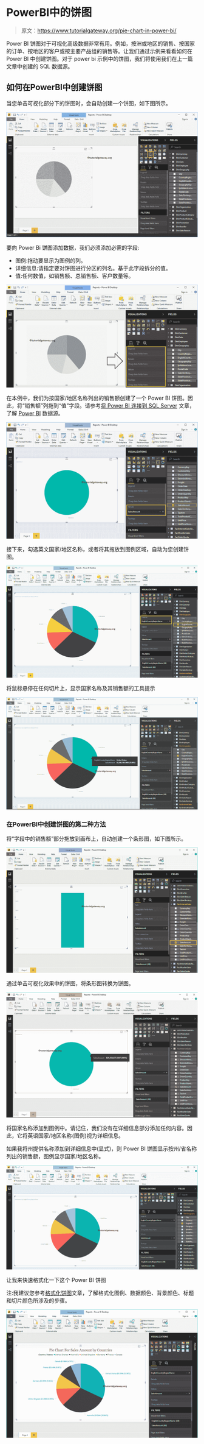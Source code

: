 # PowerBI中的饼图

> 原文：<https://www.tutorialgateway.org/pie-chart-in-power-bi/>

Power BI 饼图对于可视化高级数据非常有用。例如，按洲或地区的销售、按国家的订单、按地区的客户或按主要产品组的销售等。让我们通过示例来看看如何在 Power BI 中创建饼图。对于 power bi 示例中的饼图，我们将使用我们在上一篇文章中创建的 SQL 数据源。

## 如何在PowerBI中创建饼图

当您单击可视化部分下的饼图时，会自动创建一个饼图，如下图所示。

![Pie Chart in Power BI 1](img/31a79a43e737e4893724b8bd976f3a99.png)

要向 Power Bi 饼图添加数据，我们必须添加必需的字段:

*   图例:拖动要显示为图例的列。
*   详细信息:请指定要对饼图进行分区的列名。基于此字段拆分的值。
*   值:任何数值，如销售额、总销售额、客户数量等。

![Pie Chart in Power BI 2](img/3aff39778aeceea769b8ee7b3ba4314e.png)

在本例中，我们为按国家/地区名称列出的销售额创建了一个 Power BI 饼图。因此，将“销售额”列拖到“值”字段。请参考[将 Power BI 连接到 SQL Server](https://www.tutorialgateway.org/connect-power-bi-to-sql-server/) 文章，了解 [Power BI](https://www.tutorialgateway.org/power-bi-tutorial/) 数据源。

![Pie Chart in Power BI 3](img/6fd3b8a14ad5d294bd77ca0db902b343.png)

接下来，勾选英文国家/地区名称，或者将其拖放到图例区域，自动为您创建饼图。

![Pie Chart in Power BI 4](img/3035bf0da0fa68c73f2c997e0ed33a8a.png)

将鼠标悬停在任何切片上，显示国家名称及其销售额的工具提示

![Pie Chart in Power BI 5](img/8a6dc066a038fa163919a85263a770ea.png)

### 在PowerBI中创建饼图的第二种方法

将“字段中的销售额”部分拖放到画布上，自动创建一个条形图，如下图所示。

![Pie Chart in Power BI 6](img/662735cab1634f2aaa400a0ed97fc966.png)

通过单击可视化效果中的饼图，将条形图转换为饼图。

![Pie Chart in Power BI 7](img/65cb00940b2d4c8b5a23d776251cfc32.png)

将国家名称添加到图例中。请记住，我们没有在详细信息部分添加任何内容。因此，它将英语国家/地区名称(图例)视为详细信息。

如果我将州提供名称添加到详细信息中(显式)，则 Power BI 饼图显示按州/省名称列出的销售额，图例显示国家/地区名称。

![Pie Chart in Power BI 8](img/e6a12ab392f727fce72d1094050a55da.png)

让我来快速格式化一下这个 Power BI 饼图

注:我建议您参考[格式化饼图](https://www.tutorialgateway.org/format-power-bi-pie-chart/)文章，了解格式化图例、数据颜色、背景颜色、标题和切片颜色所涉及的步骤。

![Pie Chart in Power BI 9](img/50f66793d9ad1be8bfd7707a1182c441.png)